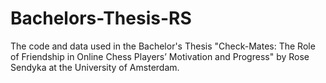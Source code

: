 # Bachelors-Thesis-RS
  The code and data used in the Bachelor's Thesis "Check-Mates: The Role of Friendship in Online Chess Players’ Motivation and Progress" by Rose Sendyka at the University of Amsterdam.
